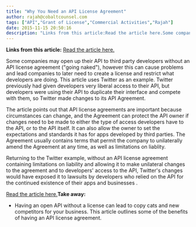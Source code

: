 ```yaml
---
title: "Why You Need an API License Agreement"
author: rajah@cobaltcounsel.com
tags: ["API","Grant of License","Commercial Activities","Rajah"]
date: 2015-11-15 20:50:16
description: "Links from this article:Read the article here.Some companies may open up their API to third party developers without an API license agreement ('going naked'..."
---
```


**Links from this article:**
[Read the article here.](http://www.aberlawfirm.com/2011/03/15/2-reasons-why-you-need-an-api-license-agreement/)

Some companies may open up their API to third party developers without an API license agreement ("going naked"), however this can cause problems and lead companies to later need to create a license and restrict what developers are doing. This article uses Twitter as an example. Twitter previously had given developers very liberal access to their API, but developers were using their API to duplicate their interface and compete with them, so Twitter made changes to its API Agreement.

The article points out that API license agreements are important because circumstances can change, and the Agreement can protect the API owner if changes need to be made to either the type of access developers have to the API, or to the API itself. It can also allow the owner to set the expectations and standards it has for apps developed by third parties. The Agreement usually contains terms that permit the company to unilaterally amend the Agreement at any time, as well as limitations on liablity.

Returning to the Twitter example, without an API license agreement containing limitations on liability and allowing it to make unilateral changes to the agreement and to developers' access to the API, Twitter's changes would have exposed it to lawsuits by developers who relied on the API for the continued existence of their apps and businesses .

[Read the article here.](http://www.aberlawfirm.com/2011/03/15/2-reasons-why-you-need-an-api-license-agreement/)**Take away:**
- Having an open API without a license can lead to copy cats and new competitors for your business. This article outlines some of the benefits of having an API license agreement.